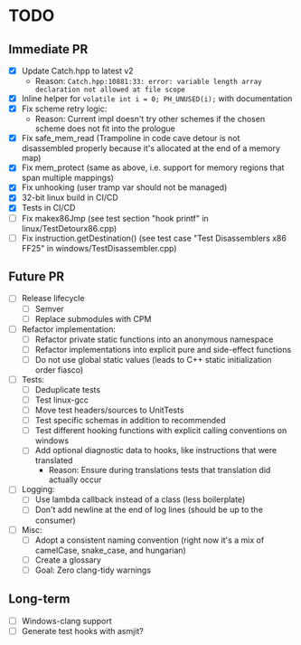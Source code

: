 # TODO

## Immediate PR

- [x] Update Catch.hpp to latest v2
    - Reason: `Catch.hpp:10881:33: error: variable length array declaration not allowed at file scope`
- [x] Inline helper for `volatile int i = 0; PH_UNUSED(i);` with documentation
- [x] Fix scheme retry logic:
    - Reason: Current impl doesn't try other schemes if the chosen scheme does not fit into the prologue
- [x] Fix safe_mem_read (Trampoline in code cave detour is not disassembled properly because it's allocated at the end
  of a memory map)
- [x] Fix mem_protect (same as above, i.e. support for memory regions that span multiple mappings)
- [x] Fix unhooking (user tramp var should not be managed)
- [x] 32-bit linux build in CI/CD
- [x] Tests in CI/CD
- [ ] Fix makex86Jmp (see test section "hook printf" in linux/TestDetourx86.cpp)
- [ ] Fix instruction.getDestination() (see test case "Test Disassemblers x86 FF25" in windows/TestDisassembler.cpp)

## Future PR

- [ ] Release lifecycle
    - [ ] Semver
    - [ ] Replace submodules with CPM
- [ ] Refactor implementation:
    - [ ] Refactor private static functions into an anonymous namespace
    - [ ] Refactor implementations into explicit pure and side-effect functions
    - [ ] Do not use global static values (leads to C++ static initialization order fiasco)
- [ ] Tests:
    - [ ] Deduplicate tests
    - [ ] Test linux-gcc
    - [ ] Move test headers/sources to UnitTests
    - [ ] Test specific schemas in addition to recommended
    - [ ] Test different hooking functions with explicit calling conventions on windows
    - [ ] Add optional diagnostic data to hooks, like instructions that were translated
        - Reason: Ensure during translations tests that translation did actually occur
- [ ] Logging:
    - [ ] Use lambda callback instead of a class (less boilerplate)
    - [ ] Don't add newline at the end of log lines (should be up to the consumer)
- [ ] Misc:
    - [ ] Adopt a consistent naming convention (right now it's a mix of camelCase, snake_case, and hungarian)
    - [ ] Create a glossary
    - [ ] Goal: Zero clang-tidy warnings

## Long-term

- [ ] Windows-clang support
- [ ] Generate test hooks with asmjit?
